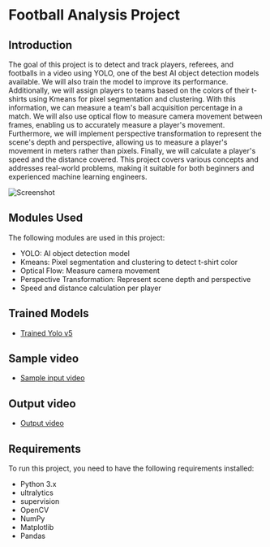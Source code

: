 # Football Analysis Project

## Introduction
The goal of this project is to detect and track players, referees, and footballs in a video using YOLO, one of the best AI object detection models available. We will also train the model to improve its performance. Additionally, we will assign players to teams based on the colors of their t-shirts using Kmeans for pixel segmentation and clustering. With this information, we can measure a team's ball acquisition percentage in a match. We will also use optical flow to measure camera movement between frames, enabling us to accurately measure a player's movement. Furthermore, we will implement perspective transformation to represent the scene's depth and perspective, allowing us to measure a player's movement in meters rather than pixels. Finally, we will calculate a player's speed and the distance covered. This project covers various concepts and addresses real-world problems, making it suitable for both beginners and experienced machine learning engineers.

![Screenshot](output_videos/screenshot.png)

## Modules Used
The following modules are used in this project:
- YOLO: AI object detection model
- Kmeans: Pixel segmentation and clustering to detect t-shirt color
- Optical Flow: Measure camera movement
- Perspective Transformation: Represent scene depth and perspective
- Speed and distance calculation per player

## Trained Models
- [Trained Yolo v5](https://drive.google.com/file/d/1shrWxUYgV-b-JwAC3R_d_s_T_bZvQRbK/view?usp=drivesdk)

## Sample video
-  [Sample input video](https://drive.google.com/file/d/1139mx1etH3TOtjvWSC_H3Q0oGHN9f7nY/view?usp=drivesdk)

## Output video
-  [Output video](https://drive.google.com/file/d/13AGPFQw8FPkw1cl7ax-07xxznxGz5oT4/view?usp=drivesdk)

## Requirements
To run this project, you need to have the following requirements installed:
- Python 3.x
- ultralytics
- supervision
- OpenCV
- NumPy
- Matplotlib
- Pandas


  
